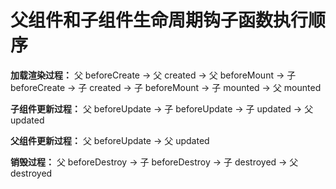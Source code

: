 # 父组件和子组件生命周期钩子函数执行顺序
**加载渲染过程：**
父 beforeCreate -> 父 created -> 父 beforeMount -> 子 beforeCreate 
-> 子 created -> 子 beforeMount -> 子 mounted -> 父 mounted
 
**子组件更新过程：**
父 beforeUpdate -> 子 beforeUpdate -> 子 updated -> 父 updated

**父组件更新过程：**
父 beforeUpdate -> 父 updated
 
**销毁过程：**
父 beforeDestroy -> 子 beforeDestroy -> 子 destroyed -> 父 destroyed